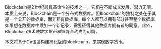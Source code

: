   
Blockchain是21世纪最具革命性的技术之一，它仍在不断成长发展，潜力无限。本质上来说，Blockchain是一个分布式数据库。但Blockchain的独特之处在于其是一个公开的数据库，而非私有数据库，每个人都可以拥有部分甚至整个数据库。如果想在数据库中添加一个新记录，需要征得其他数据库拥有者的同意。此外，Blockchain技术使数字货币和智能合约成为可能。

本文将基于Go语言构建简化版的blockchain，来实现数字货币。

